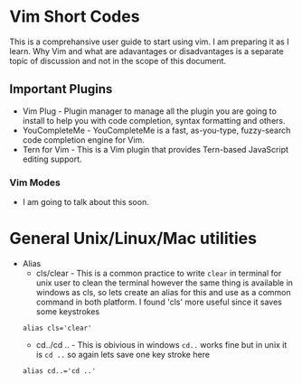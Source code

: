 # Vim Short Codes

This is a comprehansive user guide to start using vim. I am preparing it as I learn. Why Vim and what are adavantages or disadvantages is a separate topic of discussion and not in the scope of this document.

## Important Plugins

- Vim Plug - Plugin manager to manage all the plugin you are going to install to help you with code completion, syntax formatting and others.
- YouCompleteMe - YouCompleteMe is a fast, as-you-type, fuzzy-search code completion engine for Vim.
- Tern for Vim - This is a Vim plugin that provides Tern-based JavaScript editing support.



### Vim Modes
 -  I am going to talk about this soon.


# General Unix/Linux/Mac utilities

- Alias
  - cls/clear - This is a common practice to write `clear` in terminal for unix user to clean the terminal however the same thing is available in windows as cls, so lets create an alias for this and use as a common command in both platform. I found 'cls' more useful since it saves some keystrokes
  ```
  alias cls='clear'
  ```
  - cd../cd .. - This is obivious in windows `cd..` works fine but in unix it is `cd ..` so again lets save one key stroke here 
  ```
  alias cd..='cd ..'
  ```
